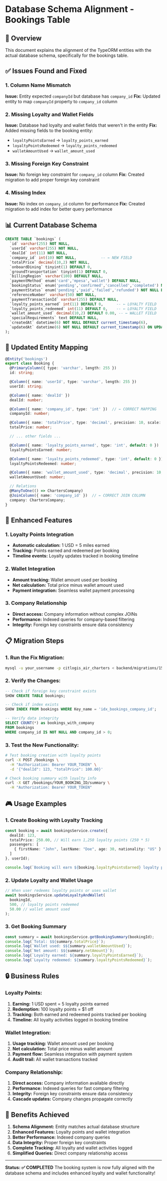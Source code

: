 # Database Schema Alignment - Bookings Table

## 🎯 **Overview**
This document explains the alignment of the TypeORM entities with the actual database schema, specifically for the bookings table.

## ✅ **Issues Found and Fixed**

### **1. Column Name Mismatch**
**Issue:** Entity expected `companyId` but database has `company_id`
**Fix:** Updated entity to map `companyId` property to `company_id` column

### **2. Missing Loyalty and Wallet Fields**
**Issue:** Database had loyalty and wallet fields that weren't in the entity
**Fix:** Added missing fields to the booking entity:
- `loyaltyPointsEarned` → `loyalty_points_earned`
- `loyaltyPointsRedeemed` → `loyalty_points_redeemed`
- `walletAmountUsed` → `wallet_amount_used`

### **3. Missing Foreign Key Constraint**
**Issue:** No foreign key constraint for `company_id` column
**Fix:** Created migration to add proper foreign key constraint

### **4. Missing Index**
**Issue:** No index on `company_id` column for performance
**Fix:** Created migration to add index for better query performance

## 📊 **Current Database Schema**

```sql
CREATE TABLE `bookings` (
  `id` varchar(255) NOT NULL,
  `userId` varchar(255) NOT NULL,
  `dealId` int(11) NOT NULL,
  `company_id` int(10) NOT NULL,           -- ← NEW FIELD
  `totalPrice` decimal(10,2) NOT NULL,
  `onboardDining` tinyint(1) DEFAULT 0,
  `groundTransportation` tinyint(1) DEFAULT 0,
  `billingRegion` varchar(100) DEFAULT NULL,
  `paymentMethod` enum('card','mpesa','wallet') DEFAULT NULL,
  `bookingStatus` enum('pending','confirmed','cancelled','completed') NOT NULL DEFAULT 'pending',
  `paymentStatus` enum('pending','paid','failed','refunded') NOT NULL DEFAULT 'pending',
  `referenceNumber` varchar(50) NOT NULL,
  `paymentTransactionId` varchar(255) DEFAULT NULL,
  `loyalty_points_earned` int(11) DEFAULT 0,      -- ← LOYALTY FIELD
  `loyalty_points_redeemed` int(11) DEFAULT 0,    -- ← LOYALTY FIELD
  `wallet_amount_used` decimal(10,2) DEFAULT 0.00, -- ← WALLET FIELD
  `specialRequirements` text DEFAULT NULL,
  `createdAt` datetime(6) NOT NULL DEFAULT current_timestamp(6),
  `updatedAt` datetime(6) NOT NULL DEFAULT current_timestamp(6) ON UPDATE current_timestamp(6)
);
```

## 🔧 **Updated Entity Mapping**

```typescript
@Entity('bookings')
export class Booking {
  @PrimaryColumn({ type: 'varchar', length: 255 })
  id: string;

  @Column({ name: 'userId', type: 'varchar', length: 255 })
  userId: string;

  @Column({ name: 'dealId' })
  dealId: number;

  @Column({ name: 'company_id', type: 'int' })  // ← CORRECT MAPPING
  companyId: number;

  @Column({ name: 'totalPrice', type: 'decimal', precision: 10, scale: 2 })
  totalPrice: number;

  // ... other fields ...

  @Column({ name: 'loyalty_points_earned', type: 'int', default: 0 })  // ← NEW FIELD
  loyaltyPointsEarned: number;

  @Column({ name: 'loyalty_points_redeemed', type: 'int', default: 0 })  // ← NEW FIELD
  loyaltyPointsRedeemed: number;

  @Column({ name: 'wallet_amount_used', type: 'decimal', precision: 10, scale: 2, default: 0.0 })  // ← NEW FIELD
  walletAmountUsed: number;

  // Relations
  @ManyToOne(() => ChartersCompany)
  @JoinColumn({ name: 'company_id' })  // ← CORRECT JOIN COLUMN
  company: ChartersCompany;
}
```

## 🚀 **Enhanced Features**

### **1. Loyalty Points Integration**
- **Automatic calculation:** 1 USD = 5 miles earned
- **Tracking:** Points earned and redeemed per booking
- **Timeline events:** Loyalty updates tracked in booking timeline

### **2. Wallet Integration**
- **Amount tracking:** Wallet amount used per booking
- **Net calculation:** Total price minus wallet amount used
- **Payment integration:** Seamless wallet payment processing

### **3. Company Relationship**
- **Direct access:** Company information without complex JOINs
- **Performance:** Indexed queries for company-based filtering
- **Integrity:** Foreign key constraints ensure data consistency

## 📋 **Migration Steps**

### **1. Run the Fix Migration:**
```bash
mysql -u your_username -p citlogis_air_charters < backend/migrations/15-fix-bookings-company-constraints.sql
```

### **2. Verify the Changes:**
```sql
-- Check if foreign key constraint exists
SHOW CREATE TABLE bookings;

-- Check if index exists
SHOW INDEX FROM bookings WHERE Key_name = 'idx_bookings_company_id';

-- Verify data integrity
SELECT COUNT(*) as bookings_with_company 
FROM bookings 
WHERE company_id IS NOT NULL AND company_id > 0;
```

### **3. Test the New Functionality:**
```bash
# Test booking creation with loyalty points
curl -X POST /bookings \
  -H "Authorization: Bearer YOUR_TOKEN" \
  -d '{"dealId": 123, "totalPrice": 100.00}'

# Check booking summary with loyalty info
curl -X GET /bookings/YOUR_BOOKING_ID/summary \
  -H "Authorization: Bearer YOUR_TOKEN"
```

## 🎮 **Usage Examples**

### **1. Create Booking with Loyalty Tracking**
```typescript
const booking = await bookingsService.create({
  dealId: 123,
  totalPrice: 250.00, // Will earn 1,250 loyalty points (250 * 5)
  passengers: [
    { firstName: "John", lastName: "Doe", age: 30, nationality: "US" }
  ]
}, userId);

console.log(`Booking will earn ${booking.loyaltyPointsEarned} loyalty points`);
```

### **2. Update Loyalty and Wallet Usage**
```typescript
// When user redeems loyalty points or uses wallet
await bookingsService.updateLoyaltyAndWallet(
  bookingId,
  500, // loyalty points redeemed
  50.00 // wallet amount used
);
```

### **3. Get Booking Summary**
```typescript
const summary = await bookingsService.getBookingSummary(bookingId);
console.log(`Total: $${summary.totalPrice}`);
console.log(`Wallet used: $${summary.walletAmountUsed}`);
console.log(`Net amount: $${summary.netAmount}`);
console.log(`Loyalty earned: ${summary.loyaltyPointsEarned}`);
console.log(`Loyalty redeemed: ${summary.loyaltyPointsRedeemed}`);
```

## 🔒 **Business Rules**

### **Loyalty Points:**
1. **Earning:** 1 USD spent = 5 loyalty points earned
2. **Redemption:** 100 loyalty points = $1 off
3. **Tracking:** Both earned and redeemed points tracked per booking
4. **Timeline:** All loyalty activities logged in booking timeline

### **Wallet Integration:**
1. **Usage tracking:** Wallet amount used per booking
2. **Net calculation:** Total price minus wallet amount
3. **Payment flow:** Seamless integration with payment system
4. **Audit trail:** All wallet transactions tracked

### **Company Relationship:**
1. **Direct access:** Company information available directly
2. **Performance:** Indexed queries for fast company filtering
3. **Integrity:** Foreign key constraints ensure data consistency
4. **Cascade updates:** Company changes propagate correctly

## 🚀 **Benefits Achieved**

1. **Schema Alignment:** Entity matches actual database structure
2. **Enhanced Features:** Loyalty points and wallet integration
3. **Better Performance:** Indexed company queries
4. **Data Integrity:** Proper foreign key constraints
5. **Complete Tracking:** All loyalty and wallet activities logged
6. **Simplified Queries:** Direct company relationship access

---

**Status: ✅ COMPLETED**
The booking system is now fully aligned with the database schema and includes enhanced loyalty and wallet functionality! 